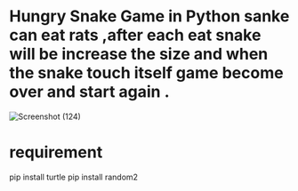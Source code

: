 # Hungry Snake Game in Python sanke can eat rats ,after each eat snake will be increase the size and when the snake touch itself game become over and start again . 
![Screenshot (124)](https://github.com/ark004/Hungry-Snake-Game/assets/108901697/17ed4369-ccc4-4f0e-8680-485efb767712)

# requirement 

pip install turtle
pip install random2
